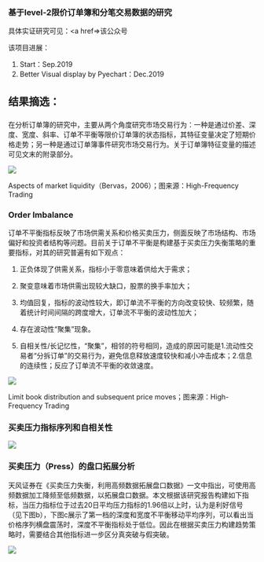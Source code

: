 ### 基于level-2限价订单簿和分笔交易数据的研究

具体实证研究可见：<a href=>该公众号</a>

该项目进展：

1. Start：Sep.2019 
2. Better Visual display by Pyechart：Dec.2019 

## 结果摘选：

### 

在分析订单簿的研究中，主要从两个角度研究市场交易行为：一种是通过价差、深度、宽度、斜率、订单不平衡等限价订单簿的状态指标，其特征变量决定了短期价格走势；另一种是通过订单簿事件研究市场交易行为。关于订单簿特征变量的描述可见文末的附录部分。

<img src="https://github.com/yudai-il/High-Frequency/blob/master/Results/%E5%9B%BE%E7%89%87%201.png"/>

Aspects of market liquidity（Bervas，2006）；图来源：High-Frequency Trading

### Order Imbalance 


订单不平衡指标反映了市场供需关系和价格买卖压力，侧面反映了市场结构、市场偏好和投资者结构等问题。目前关于订单不平衡是构建基于买卖压力失衡策略的重要指标，对其的研究普遍有如下观点：

1.	正负体现了供需关系，指标小于零意味着供给大于需求；

2.	聚变意味着市场供需出现较大缺口，股票的换手率加大；

3.	均值回复，指标的波动性较大，即订单流不平衡的方向改变较快、较频繁，随着统计时间间隔的跨度增大，订单流不平衡的波动性加大；

4.	存在波动性“聚集”现象。

5.	自相关性/长记忆性，“聚集”，相邻的符号相同，造成的原因可能是1.流动性交易者“分拆订单”的交易行为，避免信息释放速度较快和减小冲击成本；2.信息的连续性；反应了订单流不平衡的收敛速度。
<p>

<img src="https://github.com/yudai-il/High-Frequency/blob/master/Results/%E5%9B%BE%E7%89%87%202.png"/>

Limit book distribution and subsequent price moves；图来源：High-Frequency Trading


### 买卖压力指标序列和自相关性


<img src="https://github.com/yudai-il/High-Frequency/blob/master/Results/%E5%9B%BE%E7%89%87%203.png"/>

### 买卖压力（Press）的盘口拓展分析



天风证券在《买卖压力失衡，利用高频数据拓展盘口数据》一文中指出，可使用高频数据加工降频至低频数据，以拓展盘口数据。本文根据该研究报告构建如下指标，当压力指标位于过去20日平均压力指标的1.96倍以上时，认为是利好信号（见下图b），下图c展示了第一档的深度和宽度不平衡移动平均序列，可以看出当价格序列横盘震荡时，深度不平衡指标处于低位。因此在根据买卖压力构建趋势策略时，需要结合其他指标进一步区分真突破与假突破。

<img src = "https://github.com/yudai-il/High-Frequency/blob/master/Results/%E5%9B%BE%E7%89%87%204.png"/>











